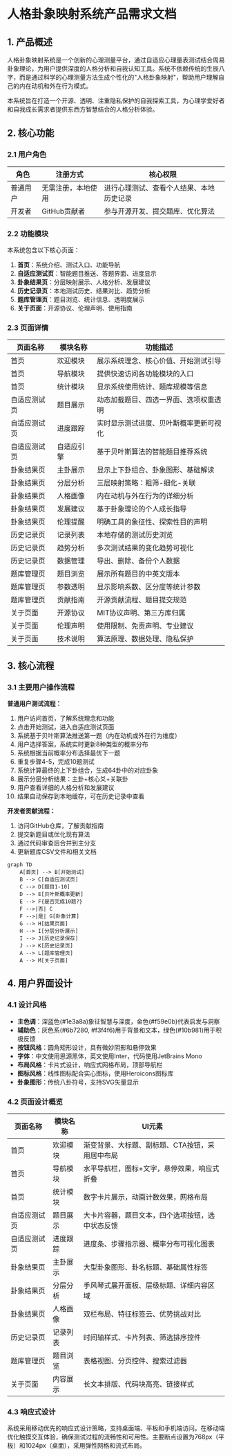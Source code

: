 # 人格卦象映射系统产品需求文档

## 1. 产品概述

人格卦象映射系统是一个创新的心理测量平台，通过自适应心理量表测试结合周易卦象理论，为用户提供深度的人格分析和自我认知工具。系统不依赖传统的生辰八字，而是通过科学的心理测量方法生成个性化的"人格卦象映射"，帮助用户理解自己的内在动机和外在行为模式。

本系统旨在打造一个开源、透明、注重隐私保护的自我探索工具，为心理学爱好者和自我成长需求者提供东西方智慧结合的人格分析体验。

## 2. 核心功能

### 2.1 用户角色

| 角色 | 注册方式 | 核心权限 |
|------|----------|----------|
| 普通用户 | 无需注册，本地使用 | 进行心理测试、查看个人结果、本地历史记录 |
| 开发者 | GitHub贡献者 | 参与开源开发、提交题库、优化算法 |

### 2.2 功能模块

本系统包含以下核心页面：
1. **首页**：系统介绍、测试入口、功能导航
2. **自适应测试页**：智能题目推送、答题界面、进度显示
3. **卦象结果页**：分层映射展示、人格分析、发展建议
4. **历史记录页**：本地测试历史、结果对比、趋势分析
5. **题库管理页**：题目浏览、统计信息、透明度展示
6. **关于页面**：开源协议、伦理声明、使用指南

### 2.3 页面详情

| 页面名称 | 模块名称 | 功能描述 |
|----------|----------|----------|
| 首页 | 欢迎模块 | 展示系统理念、核心价值、开始测试引导 |
| 首页 | 导航模块 | 提供快速访问各功能模块的入口 |
| 首页 | 统计模块 | 显示系统使用统计、题库规模等信息 |
| 自适应测试页 | 题目展示 | 动态加载题目、四选一界面、选项权重透明 |
| 自适应测试页 | 进度跟踪 | 实时显示测试进度、贝叶斯概率更新可视化 |
| 自适应测试页 | 自适应引擎 | 基于贝叶斯算法的智能题目推荐系统 |
| 卦象结果页 | 主卦展示 | 显示上下卦组合、卦象图形、基础解读 |
| 卦象结果页 | 分层分析 | 三层映射策略：粗筛-细化-关联 |
| 卦象结果页 | 人格画像 | 内在动机与外在行为的详细分析 |
| 卦象结果页 | 发展建议 | 基于卦象理论的个人成长指导 |
| 卦象结果页 | 伦理提醒 | 明确工具的象征性、探索性目的声明 |
| 历史记录页 | 记录列表 | 本地存储的测试历史浏览 |
| 历史记录页 | 趋势分析 | 多次测试结果的变化趋势可视化 |
| 历史记录页 | 数据管理 | 导出、删除、备份个人数据 |
| 题库管理页 | 题目浏览 | 展示所有题目的中英文版本 |
| 题库管理页 | 参数透明 | 显示影响系数、区分度等统计参数 |
| 题库管理页 | 贡献指南 | 开源贡献流程、题目提交规范 |
| 关于页面 | 开源协议 | MIT协议声明、第三方库归属 |
| 关于页面 | 伦理声明 | 使用限制、免责声明、专业建议 |
| 关于页面 | 技术说明 | 算法原理、数据处理、隐私保护 |

## 3. 核心流程

### 3.1 主要用户操作流程

**普通用户测试流程：**
1. 用户访问首页，了解系统理念和功能
2. 点击开始测试，进入自适应测试页面
3. 系统基于贝叶斯算法推送第一题（内在动机或外在行为维度）
4. 用户选择答案，系统实时更新8种类型的概率分布
5. 系统根据当前概率分布选择最优下一题
6. 重复步骤4-5，完成10题测试
7. 系统计算最终的上下卦组合，生成64卦中的对应卦象
8. 展示分层分析结果：主卦+核心爻+关联卦
9. 用户查看详细的人格分析和发展建议
10. 结果自动保存到本地缓存，可在历史记录中查看

**开发者贡献流程：**
1. 访问GitHub仓库，了解贡献指南
2. 提交新题目或优化现有算法
3. 通过代码审查后合并到主分支
4. 更新题库CSV文件和相关文档

```mermaid
graph TD
    A[首页] --> B[开始测试]
    B --> C[自适应测试页]
    C --> D[题目1-10]
    D --> E[贝叶斯概率更新]
    E --> F{是否完成10题?}
    F -->|否| C
    F -->|是| G[卦象计算]
    G --> H[结果页面]
    H --> I[分层分析展示]
    I --> J[历史记录保存]
    J --> K[历史记录页]
    A --> L[题库管理页]
    A --> M[关于页面]
```

## 4. 用户界面设计

### 4.1 设计风格

- **主色调**：深蓝色(#1e3a8a)象征智慧与深度，金色(#f59e0b)代表启发与洞察
- **辅助色**：灰色系(#6b7280, #f3f4f6)用于背景和文本，绿色(#10b981)用于积极反馈
- **按钮风格**：圆角矩形设计，具有微妙阴影和悬停效果
- **字体**：中文使用思源黑体，英文使用Inter，代码使用JetBrains Mono
- **布局风格**：卡片式设计，响应式网格布局，顶部导航栏
- **图标风格**：线性图标配合实心图标，使用Heroicons图标库
- **卦象图形**：传统八卦符号，支持SVG矢量显示

### 4.2 页面设计概览

| 页面名称 | 模块名称 | UI元素 |
|----------|----------|--------|
| 首页 | 欢迎模块 | 渐变背景、大标题、副标题、CTA按钮，采用居中布局 |
| 首页 | 导航模块 | 水平导航栏，图标+文字，悬停效果，响应式折叠 |
| 首页 | 统计模块 | 数字卡片展示，动画计数效果，网格布局 |
| 自适应测试页 | 题目展示 | 大卡片容器，题目文本，四个选项按钮，选中状态反馈 |
| 自适应测试页 | 进度跟踪 | 进度条、步骤指示器、概率分布可视化图表 |
| 卦象结果页 | 主卦展示 | 大型卦象图形、卦名标题、基础属性标签 |
| 卦象结果页 | 分层分析 | 手风琴式展开面板、层级标题、详细内容区域 |
| 卦象结果页 | 人格画像 | 双栏布局、特征标签云、优势挑战对比 |
| 历史记录页 | 记录列表 | 时间轴样式、卡片列表、筛选排序控件 |
| 题库管理页 | 题目浏览 | 表格视图、分页控件、搜索过滤器 |
| 关于页面 | 内容展示 | 长文本排版、代码块高亮、链接样式 |

### 4.3 响应式设计

系统采用移动优先的响应式设计策略，支持桌面端、平板和手机端访问。在移动端优化触摸交互体验，确保测试过程的流畅性和可用性。主要断点设置为768px（平板）和1024px（桌面），采用弹性网格和流式布局。